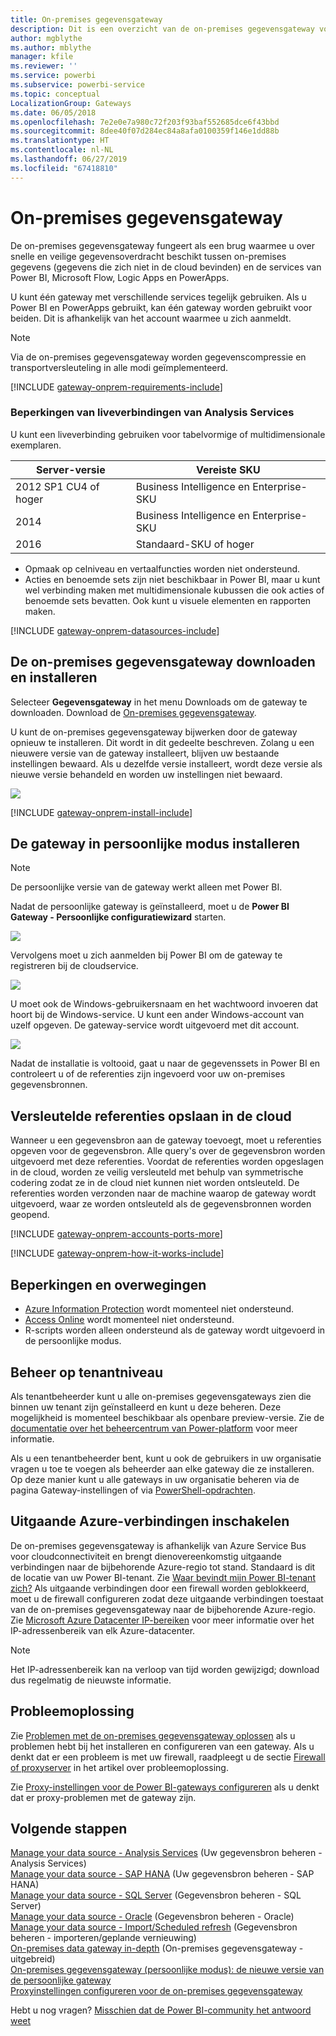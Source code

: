 ```yaml
---
title: On-premises gegevensgateway
description: Dit is een overzicht van de on-premises gegevensgateway voor Power BI. U kunt deze gateway gebruiken om te werken met DirectQuery-gegevensbronnen. U kunt deze gateway ook gebruiken om cloud-gegevenssets te vernieuwen met on-premises gegevens.
author: mgblythe
ms.author: mblythe
manager: kfile
ms.reviewer: ''
ms.service: powerbi
ms.subservice: powerbi-service
ms.topic: conceptual
LocalizationGroup: Gateways
ms.date: 06/05/2018
ms.openlocfilehash: 7e2e0e7a980c72f203f93baf552685dce6f43bbd
ms.sourcegitcommit: 8dee40f07d284ec84a8afa0100359f146e1dd88b
ms.translationtype: HT
ms.contentlocale: nl-NL
ms.lasthandoff: 06/27/2019
ms.locfileid: "67418810"
---
```

# <a name="on-premises-data-gateway"></a>On-premises gegevensgateway

De on-premises gegevensgateway fungeert als een brug waarmee u over snelle en veilige gegevensoverdracht beschikt tussen on-premises gegevens (gegevens die zich niet in de cloud bevinden) en de services van Power BI, Microsoft Flow, Logic Apps en PowerApps.

U kunt één gateway met verschillende services tegelijk gebruiken. Als u Power BI en PowerApps gebruikt, kan één gateway worden gebruikt voor beiden. Dit is afhankelijk van het account waarmee u zich aanmeldt.

> [!NOTE]
> Via de on-premises gegevensgateway worden gegevenscompressie en transportversleuteling in alle modi geïmplementeerd.

<!-- Shared Requirements Include -->
[!INCLUDE [gateway-onprem-requirements-include](./includes/gateway-onprem-requirements-include.md)]

### <a name="limitations-of-analysis-services-live-connections"></a>Beperkingen van liveverbindingen van Analysis Services

U kunt een liveverbinding gebruiken voor tabelvormige of multidimensionale exemplaren.

| **Server-versie** | **Vereiste SKU** |
| --- | --- |
| 2012 SP1 CU4 of hoger |Business Intelligence en Enterprise-SKU |
| 2014 |Business Intelligence en Enterprise-SKU |
| 2016 |Standaard-SKU of hoger |

* Opmaak op celniveau en vertaalfuncties worden niet ondersteund.
* Acties en benoemde sets zijn niet beschikbaar in Power BI, maar u kunt wel verbinding maken met multidimensionale kubussen die ook acties of benoemde sets bevatten. Ook kunt u visuele elementen en rapporten maken.

<!-- Shared Install steps Include -->
[!INCLUDE [gateway-onprem-datasources-include](./includes/gateway-onprem-datasources-include.md)]

## <a name="download-and-install-the-on-premises-data-gateway"></a>De on-premises gegevensgateway downloaden en installeren

Selecteer **Gegevensgateway** in het menu Downloads om de gateway te downloaden. Download de [On-premises gegevensgateway](http://go.microsoft.com/fwlink/?LinkID=820925).

U kunt de on-premises gegevensgateway bijwerken door de gateway opnieuw te installeren. Dit wordt in dit gedeelte beschreven. Zolang u een nieuwere versie van de gateway installeert, blijven uw bestaande instellingen bewaard. Als u dezelfde versie installeert, wordt deze versie als nieuwe versie behandeld en worden uw instellingen niet bewaard.

![](media/service-gateway-onprem/powerbi-download-data-gateway.png)

<!-- Shared Install steps Include -->
[!INCLUDE [gateway-onprem-install-include](./includes/gateway-onprem-install-include.md)]

## <a name="install-the-gateway-in-personal-mode"></a>De gateway in persoonlijke modus installeren

> [!NOTE]
> De persoonlijke versie van de gateway werkt alleen met Power BI.

Nadat de persoonlijke gateway is geïnstalleerd, moet u de **Power BI Gateway - Persoonlijke configuratiewizard** starten.

![](media/service-gateway-onprem/personal-gateway-launch-configuration.png)

Vervolgens moet u zich aanmelden bij Power BI om de gateway te registreren bij de cloudservice.

![](media/service-gateway-onprem/personal-gateway-signin.png)

U moet ook de Windows-gebruikersnaam en het wachtwoord invoeren dat hoort bij de Windows-service. U kunt een ander Windows-account van uzelf opgeven. De gateway-service wordt uitgevoerd met dit account.

![](media/service-gateway-onprem/personal-gateway-windows-service.png)

Nadat de installatie is voltooid, gaat u naar de gegevenssets in Power BI en controleert u of de referenties zijn ingevoerd voor uw on-premises gegevensbronnen.

<a name="credentials"></a>

## <a name="storing-encrypted-credentials-in-the-cloud"></a>Versleutelde referenties opslaan in de cloud

Wanneer u een gegevensbron aan de gateway toevoegt, moet u referenties opgeven voor de gegevensbron. Alle query's over de gegevensbron worden uitgevoerd met deze referenties. Voordat de referenties worden opgeslagen in de cloud, worden ze veilig versleuteld met behulp van symmetrische codering zodat ze in de cloud niet kunnen niet worden ontsleuteld. De referenties worden verzonden naar de machine waarop de gateway wordt uitgevoerd, waar ze worden ontsleuteld als de gegevensbronnen worden geopend.

<!-- Account and Port information -->
[!INCLUDE [gateway-onprem-accounts-ports-more](./includes/gateway-onprem-accounts-ports-more.md)]

<!-- How the gateway works -->
[!INCLUDE [gateway-onprem-how-it-works-include](./includes/gateway-onprem-how-it-works-include.md)]

## <a name="limitations-and-considerations"></a>Beperkingen en overwegingen

* [Azure Information Protection](https://docs.microsoft.com/microsoft-365/enterprise/protect-files-with-aip
) wordt momenteel niet ondersteund.
* [Access Online](https://products.office.com/access) wordt momenteel niet ondersteund.
* R-scripts worden alleen ondersteund als de gateway wordt uitgevoerd in de persoonlijke modus.

## <a name="tenant-level-administration"></a>Beheer op tenantniveau

Als tenantbeheerder kunt u alle on-premises gegevensgateways zien die binnen uw tenant zijn geïnstalleerd en kunt u deze beheren. Deze mogelijkheid is momenteel beschikbaar als openbare preview-versie. Zie de [documentatie over het beheercentrum van Power-platform](/power-platform/admin/onpremises-data-gateway-management) voor meer informatie.

Als u een tenantbeheerder bent, kunt u ook de gebruikers in uw organisatie vragen u toe te voegen als beheerder aan elke gateway die ze installeren. Op deze manier kunt u alle gateways in uw organisatie beheren via de pagina Gateway-instellingen of via [PowerShell-opdrachten](service-gateway-high-availability-clusters.md#powershell-support-for-gateway-clusters). 

## <a name="enabling-outbound-azure-connections"></a>Uitgaande Azure-verbindingen inschakelen

De on-premises gegevensgateway is afhankelijk van Azure Service Bus voor cloudconnectiviteit en brengt dienovereenkomstig uitgaande verbindingen naar de bijbehorende Azure-regio tot stand. Standaard is dit de locatie van uw Power BI-tenant. Zie [Waar bevindt mijn Power BI-tenant zich?](https://powerbi.microsoft.com/documentation/powerbi-admin-where-is-my-tenant-located/)
Als uitgaande verbindingen door een firewall worden geblokkeerd, moet u de firewall configureren zodat deze uitgaande verbindingen toestaat van de on-premises gegevensgateway naar de bijbehorende Azure-regio. Zie [Microsoft Azure Datacenter IP-bereiken](https://www.microsoft.com/download/details.aspx?id=41653) voor meer informatie over het IP-adressenbereik van elk Azure-datacenter.
> [!NOTE]
> Het IP-adressenbereik kan na verloop van tijd worden gewijzigd; download dus regelmatig de nieuwste informatie. 

## <a name="troubleshooting"></a>Probleemoplossing

Zie [Problemen met de on-premises gegevensgateway oplossen](service-gateway-onprem-tshoot.md) als u problemen hebt bij het installeren en configureren van een gateway. Als u denkt dat er een probleem is met uw firewall, raadpleegt u de sectie [Firewall of proxyserver](service-gateway-onprem-tshoot.md#firewall-or-proxy) in het artikel over probleemoplossing.

Zie [Proxy-instellingen voor de Power BI-gateways configureren](service-gateway-proxy.md) als u denkt dat er proxy-problemen met de gateway zijn.

## <a name="next-steps"></a>Volgende stappen

[Manage your data source - Analysis Services](service-gateway-enterprise-manage-ssas.md) (Uw gegevensbron beheren - Analysis Services)  
[Manage your data source - SAP HANA](service-gateway-enterprise-manage-sap.md) (Uw gegevensbron beheren - SAP HANA)  
[Manage your data source - SQL Server](service-gateway-enterprise-manage-sql.md) (Gegevensbron beheren - SQL Server)  
[Manage your data source - Oracle](service-gateway-onprem-manage-oracle.md) (Gegevensbron beheren - Oracle)  
[Manage your data source - Import/Scheduled refresh](service-gateway-enterprise-manage-scheduled-refresh.md) (Gegevensbron beheren - importeren/geplande vernieuwing)  
[On-premises data gateway in-depth](service-gateway-onprem-indepth.md) (On-premises gegevensgateway - uitgebreid)  
[On-premises gegevensgateway (persoonlijke modus): de nieuwe versie van de persoonlijke gateway](service-gateway-personal-mode.md)  
[Proxyinstellingen configureren voor de on-premises gegevensgateway](service-gateway-proxy.md)  

Hebt u nog vragen? [Misschien dat de Power BI-community het antwoord weet](http://community.powerbi.com/)
